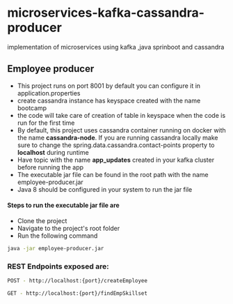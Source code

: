# microservices-kafka-cassandra-producer
implementation of microservices using kafka ,java sprinboot and cassandra

## Employee producer

* This project runs on port 8001 by default you can configure it in application.properties
* create cassandra instance has keyspace created with the name bootcamp
* the code will take care of creation of table in keyspace when the code is run for the first time
* By default, this project uses cassandra container running on docker with the name **cassandra-node**. If you are running cassandra locally make sure to change the spring.data.cassandra.contact-points property to **localhost** during runtime
* Have topic with the name **app_updates** created in your kafka cluster before running the app
* The executable jar file can be found in the root path with the name employee-producer.jar
* Java 8 should be configured in your system to run the jar file

#### Steps to run the executable jar file are
* Clone the project
* Navigate to the project's root folder
* Run the following command 
```bash
java -jar employee-producer.jar
```

### REST Endpoints exposed are:

```bash
POST - http://localhost:{port}/createEmployee
```
```bash
GET - http://localhost:{port}/findEmpSkillset
```
